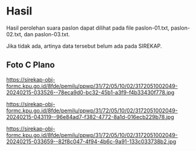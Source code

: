 # Hasil

Hasil perolehan suara paslon dapat dilihat pada file paslon-01.txt, paslon-02.txt, dan paslon-03.txt.

Jika tidak ada, artinya data tersebut belum ada pada SIREKAP.

## Foto C Plano

https://sirekap-obj-formc.kpu.go.id/8fde/pemilu/ppwp/31/72/05/10/02/3172051002049-20240215-033526--78eca9d0-bc32-45b1-a3f9-f4b33430f778.jpg

https://sirekap-obj-formc.kpu.go.id/8fde/pemilu/ppwp/31/72/05/10/02/3172051002049-20240215-043119--96e84ad7-f382-4772-8a1d-016ecb229b78.jpg

https://sirekap-obj-formc.kpu.go.id/8fde/pemilu/ppwp/31/72/05/10/02/3172051002049-20240215-033659--82f8c047-4f94-4b6c-9a91-133c033738b2.jpg
